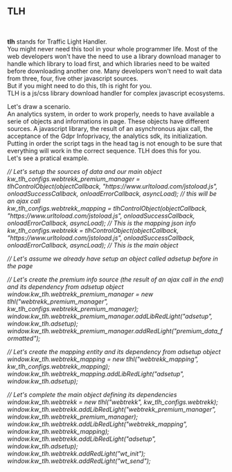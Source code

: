<h2>TLH</h2><br />
<p><b>tlh</b> stands for Traffic Light Handler. <br />
You might never need this tool in your whole programmer life. Most of the web developers won't have the need to use a library download manager to handle which library to load first, and which libraries need to be waited before downloading another one. Many developers won't need to wait data from three, four, five other javascript sources.<br />
But if you might need to do this, tlh is right for you.<br />
TLH is a js/css library download handler for complex javascript ecosystems. </p>
<p>Let's draw a scenario.<br />
An analytics system, in order to work properly, needs to have available a serie of objects and informations in page. These objects have different sources. A javascript library, the result of an asynchronous ajax call, the acceptance of the Gdpr Infoprivacy, the analytics sdk, its initialization.<br />
Putting in order the script tags in the head tag is not enough to be sure that everything will work in the correct sequence.
TLH does this for you. <br />
Let's see a pratical example.</p>

<i>
  // Let's setup the sources of data and our main object<br />
kw_tlh_configs.webtrekk_premium_manager = tlhControlObject(objectCallback, "https://www.urltoload.com/jstoload.js", onloadSuccessCallback, onloadErrorCallback, asyncLoad); // this will be an ajax call <br /> 
kw_tlh_configs.webtrekk_mapping = tlhControlObject(objectCallback, "https://www.urltoload.com/jstoload.js", onloadSuccessCallback, onloadErrorCallback, asyncLoad); // This is the mapping json info<br />
kw_tlh_configs.webtrekk = tlhControlObject(objectCallback, "https://www.urltoload.com/jstoload.js", onloadSuccessCallback, onloadErrorCallback, asyncLoad); // This is the main object<br />
  
  // Let's assume we already have setup an object called adsetup before in the page<br />
  
  // Let's create the premium info source (the result of an ajax call in the end) and its dependency from adsetup object<br />
  window.kw_tlh.webtrekk_premium_manager = new tlhl("webtrekk_premium_manager", kw_tlh_configs.webtrekk_premium_manager);<br />
  window.kw_tlh.webtrekk_premium_manager.addLibRedLight("adsetup", window.kw_tlh.adsetup);        <br />
	window.kw_tlh.webtrekk_premium_manager.addRedLight("premium_data_formatted");       <br /> 
  
  // Let's create the mapping entity and its dependency from adsetup object<br />
  window.kw_tlh.webtrekk_mapping = new tlhl("webtrekk_mapping", kw_tlh_configs.webtrekk_mapping);<br />
  window.kw_tlh.webtrekk_mapping.addLibRedLight("adsetup", window.kw_tlh.adsetup);<br />
  
  // Let's complete the main object defining its dependencies <br />
  window.kw_tlh.webtrekk = new tlhl("webtrekk", kw_tlh_configs.webtrekk);		<br />
  window.kw_tlh.webtrekk.addLibRedLight("webtrekk_premium_manager", window.kw_tlh.webtrekk_premium_manager);	<br />
  window.kw_tlh.webtrekk.addLibRedLight("webtrekk_mapping", window.kw_tlh.webtrekk_mapping);<br />
  window.kw_tlh.webtrekk.addLibRedLight("adsetup", window.kw_tlh.adsetup);    <br />
  window.kw_tlh.webtrekk.addRedLight("wt_init");<br />
  window.kw_tlh.webtrekk.addRedLight("wt_send");<br />
  
  </i>
